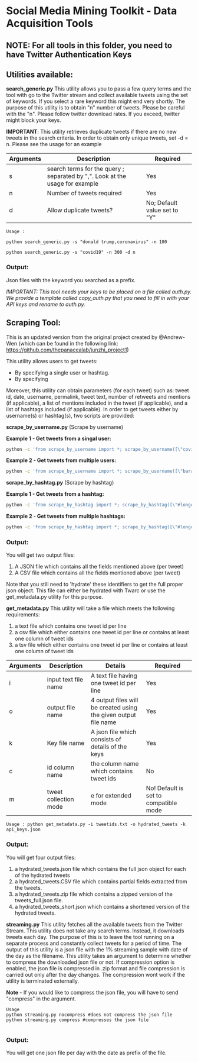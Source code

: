 # Social Media Mining Toolkit - Data Acquisition Tools

## NOTE: For all tools in this folder, you need to have Twitter Authentication Keys

## Utilities available:

**search_generic.py** This utility allows you to pass a few query terms and the tool with go to the Twitter stream and collect available tweets using the set of keywords. If you select a rare keyword this might end very shortly. The purpose of this utility is to obtain "n" number of tweets. Please be careful with the "n". Please follow twitter download rates. If you exceed, twitter might block your keys.

**IMPORTANT**: This utility retrieves duplicate tweets if there are no new tweets in the search criteria. In order to obtain only unique tweets, set -d = n. Please see the usage for an example

|Arguments|Description|Required |
| ------------- | ------------- | ------------- |
|s|search terms for the query ; separated by ",". Look at the usage for example|Yes |
|n|Number of tweets required|Yes |
|d|Allow duplicate tweets?|No; Default value set to "Y" |

```
Usage : 

python search_generic.py -s "donald trump,coronavirus" -n 100

python search_generic.py -s "covid19" -n 300 -d n

```

### Output: 
Json files with the keyword you searched as a prefix.

_IMPORTANT: This tool needs your keys to be placed on a file called auth.py. We provide a template called copy_auth.py that you need to fill in with your API keys and rename to auth.py._

## Scraping Tool:

This is an updated version from the original project created by @Andrew-Wen (which can be found in the following link: https://github.com/thepanacealab/junzhi_project1)

This utility allows users to get tweets:
  * By specifying a single user or hashtag.
  * By specifying
 
 Moreover, this utility can obtain parameters (for each tweet) such as: tweet id, date, username, permalink, tweet text, number of retweets and mentions (if applicable), a list of mentions included in the tweet (if applicable), and a list of hashtags included (if applicable). In order to get tweets either by username(s) or hashtag(s), two scripts are provided:

 **scrape_by_username.py** (Scrape by username)
 
 **Example 1 - Get tweets from a singal user:**
```bash
python -c 'from scrape_by_username import *; scrape_by_username([\"covidsolidarit1\"], \"2020-07-28\", \"2020-07-29\")'
```
**Example 2 - Get tweets from multiple users:** 
```bash
python -c 'from scrape_by_username import *; scrape_by_username([\"barackoabama\", \"realdonaldtrump\"], \"2020-07-28\", \"2020-07-29\")'
```
 
  **scrape_by_hashtag.py** (Scrape by hashtag)

**Example 1 - Get tweets from a hashtag:**
```bash
python -c 'from scrape_by_hashtag import *; scrape_by_hashtag([\"#longcovid\"], \"2020-07-28\", \"2020-07-29\")'
```
**Example 2 - Get tweets from multiple hashtags:**
```bash
python -c 'from scrape_by_hashtag import *; scrape_by_hashtag([\"#longcovid\", \"#covid19\"], \"2020-07-28\", \"2020-07-29\")'
```
 
 ### Output: 
You will get two output files:
1. A JSON file which contains all the fields mentioned above (per tweet)
1. A CSV file which contains all the fields mentioned above (per tweet)
 
Note that you still need to 'hydrate' these identifiers to get the full proper json object. This file can either be hydrated with Twarc or use the get_metadata.py utility for this purpose.

**get_metadata.py** This utility will take a file which meets the following requirements:

1. a text file which contains one tweet id per line
1. a csv file which either contains one tweet id per line or contains at least one column of tweet ids
1. a tsv file which either contains one tweet id per line or contains at least one column of tweet ids


|Arguments|Description|Details|Required |
| ------------- | ------------- |------------- | ------------- |
|i|input text file name|A text file having one tweet id per line|Yes |
|o|output file name|4 output files will be created using the given output file name|Yes |
|k|Key file name|A json file which consists of details of the keys|Yes |
|c|id column name|the column name which contains tweet ids|No |
|m|tweet collection mode| e for extended mode| No! Default is set to compatible mode|


```
Usage : python get_metadata.py -i tweetids.txt -o hydrated_tweets -k api_keys.json
```

### Output: 
You will get four output files: 

1. a hydrated_tweets.json file which contains the full json object for each of the hydrated tweets
1. a hydrated_tweets.CSV file which contains partial fields extracted from the tweets.
1. a hydrated_tweets.zip file which contains a zipped version of the tweets_full.json file.
1. a hydrated_tweets_short.json which contains a shortened version of the hydrated tweets. 

**streaming.py** This utility fetches all the available tweets from the Twitter Stream. This utility does not take any search terms. Instead, it downloads tweets each day. The purpose of this is to leave the tool running on a separate process and constantly collect tweets for a period of time. The output of this utility is a json file with the 1% streaming sample with date of the day as the filename. This utility takes an argument to determine whether to compress the downloaded json file or not. If compression option is enabled, the json file is compressed in .zip format and file compression is carried out only after the day changes.
The compression wont work if the utility is terminated externally. 

**Note** - If you would like to compress the json file, you will have to send "compress" in the argument.

```
Usage 
python streaming.py nocompress #does not compress the json file
python streaming.py compress #compresses the json file


```
### Output: 
You will get one json file per day with the date as prefix of the file.  
